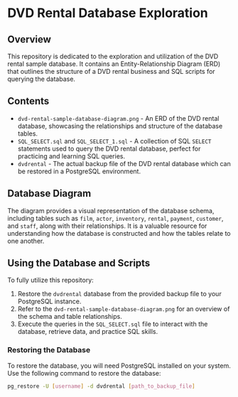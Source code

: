 # DVD Rental Database Exploration

## Overview

This repository is dedicated to the exploration and utilization of the DVD rental sample database. It contains an Entity-Relationship Diagram (ERD) that outlines the structure of a DVD rental business and SQL scripts for querying the database.

## Contents

- `dvd-rental-sample-database-diagram.png` - An ERD of the DVD rental database, showcasing the relationships and structure of the database tables.
- `SQL_SELECT.sql` and `SQL_SELECT_1.sql` - A collection of SQL `SELECT` statements used to query the DVD rental database, perfect for practicing and learning SQL queries.
- `dvdrental` - The actual backup file of the DVD rental database which can be restored in a PostgreSQL environment.

## Database Diagram

The diagram provides a visual representation of the database schema, including tables such as `film`, `actor`, `inventory`, `rental`, `payment`, `customer`, and `staff`, along with their relationships. It is a valuable resource for understanding how the database is constructed and how the tables relate to one another.

## Using the Database and Scripts

To fully utilize this repository:

1. Restore the `dvdrental` database from the provided backup file to your PostgreSQL instance.
2. Refer to the `dvd-rental-sample-database-diagram.png` for an overview of the schema and table relationships.
3. Execute the queries in the `SQL_SELECT.sql` file to interact with the database, retrieve data, and practice SQL skills.

### Restoring the Database

To restore the database, you will need PostgreSQL installed on your system. Use the following command to restore the database:

```bash
pg_restore -U [username] -d dvdrental [path_to_backup_file]

